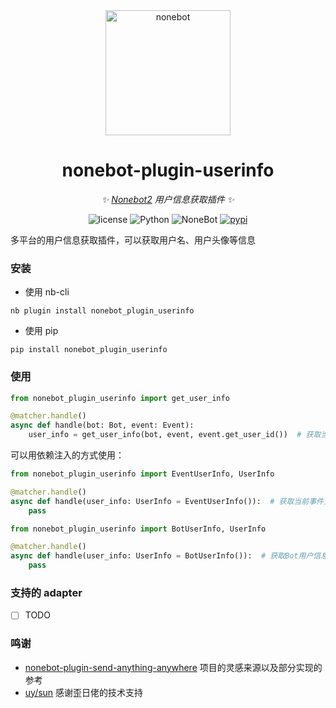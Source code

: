 <div align="center">

  <a href="https://v2.nonebot.dev/">
    <img src="https://v2.nonebot.dev/logo.png" width="200" height="200" alt="nonebot">
  </a>

# nonebot-plugin-userinfo

_✨ [Nonebot2](https://github.com/nonebot/nonebot2) 用户信息获取插件 ✨_

<p align="center">
  <img src="https://img.shields.io/github/license/noneplugin/nonebot-plugin-userinfo" alt="license">
  <img src="https://img.shields.io/badge/python-3.8+-blue.svg" alt="Python">
  <img src="https://img.shields.io/badge/nonebot-2.0.0+-red.svg" alt="NoneBot">
  <a href="https://pypi.org/project/nonebot-plugin-userinfo">
    <img src="https://badgen.net/pypi/v/nonebot-plugin-userinfo" alt="pypi">
  </a>
</p>

</div>


多平台的用户信息获取插件，可以获取用户名、用户头像等信息


### 安装

- 使用 nb-cli

```
nb plugin install nonebot_plugin_userinfo
```

- 使用 pip

```
pip install nonebot_plugin_userinfo
```


### 使用

```python
from nonebot_plugin_userinfo import get_user_info

@matcher.handle()
async def handle(bot: Bot, event: Event):
    user_info = get_user_info(bot, event, event.get_user_id())  # 获取当前事件主体用户的信息
```

可以用依赖注入的方式使用：

```python
from nonebot_plugin_userinfo import EventUserInfo, UserInfo

@matcher.handle()
async def handle(user_info: UserInfo = EventUserInfo()):  # 获取当前事件主体用户的信息
    pass
```

```python
from nonebot_plugin_userinfo import BotUserInfo, UserInfo

@matcher.handle()
async def handle(user_info: UserInfo = BotUserInfo()):  # 获取Bot用户信息
    pass
```


### 支持的 adapter

- [ ] TODO


### 鸣谢

- [nonebot-plugin-send-anything-anywhere](https://github.com/felinae98/nonebot-plugin-send-anything-anywhere) 项目的灵感来源以及部分实现的参考
- [uy/sun](https://github.com/he0119) 感谢歪日佬的技术支持
